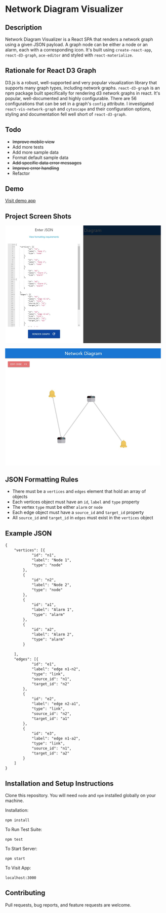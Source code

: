 # Network Diagram Visualizer

## Description

Network Diagram Visualizer is a React SPA that renders a network graph using a given JSON payload. A graph node can be either a node or an alarm, each with a corresponding icon. It's built using `create-react-app`, `react-d3-graph`, `ace-editor` and styled with `react-materialize`.

## Rationale for React D3 Graph

D3.js is a robust, well-supported and very popular visualization library that supports many graph types, including network graphs. `react-d3-graph` is an npm package built specifically for rendering d3 network graphs in react. It's popular, well-documented and highly configurable. There are 56 configurations that can be set in a graph's `config` attribute. I investigated `react-vis-network-graph` and `cytoscape` and their configuration options, styling and documentation fell well short of `react-d3-graph`.

## Todo

- ~~Improve mobile view~~
- Add more tests
- Add more sample data
- Format default sample data
- ~~Add specific data error messages~~
- ~~Improve error handling~~
- Refactor 

## Demo

[Visit demo app](https://flamboyant-engelbart-4100eb.netlify.app/)

## Project Screen Shots

![JSON Editor](src/images/json_editor.JPG?raw=true "JSON Editor")

![Network Graph](src/images/network_graph.JPG?raw=true "Rendered Network Graph")

## JSON Formatting Rules

- There must be a `vertices` and `edges` element that hold an array of objects
- Each vertices object must have an `id`, `label` and `type` property
- The vertex `type` must be either `alarm` or `node` 
- Each edge object must have a `source_id` and `target_id` property
- All `source_id` and `target_id` in `edges` must exist in the `vertices` object 

## Example JSON
```
{
	"vertices": [{
			"id": "n1",
			"label": "Node 1",
			"type": "node"
		},
		{
			"id": "n2",
			"label": "Node 2",
			"type": "node"
		},
		{
			"id": "a1",
			"label": "Alarm 1",
			"type": "alarm"
		},
		{
			"id": "a2",
			"label": "Alarm 2",
			"type": "alarm"
		}

	],
	"edges": [{
			"id": "e1",
			"label": "edge n1-n2",
			"type": "link",
			"source_id": "n1",
			"target_id": "n2"
		},
		{
			"id": "e2",
			"label": "edge n2-a1",
			"type": "link",
			"source_id": "n2",
			"target_id": "a1"
		},
		{
			"id": "e3",
			"label": "edge n1-a2",
			"type": "link",
			"source_id": "n1",
			"target_id": "a2"
		}
	]
}
```

## Installation and Setup Instructions

Clone this repository. You will need `node` and `npm` installed globally on your machine.  

Installation:

`npm install`  

To Run Test Suite:  

`npm test`  

To Start Server:

`npm start`  

To Visit App:

`localhost:3000`  

## Contributing

Pull requests, bug reports, and feature requests are welcome.
